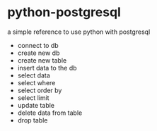 # python-postgresql

a simple reference to use python with postgresql 
- connect to db
- create new db
- create new table
- insert data to the db
- select data
- select where 
- select order by 
- select limit
- update table
- delete data from table
- drop table
